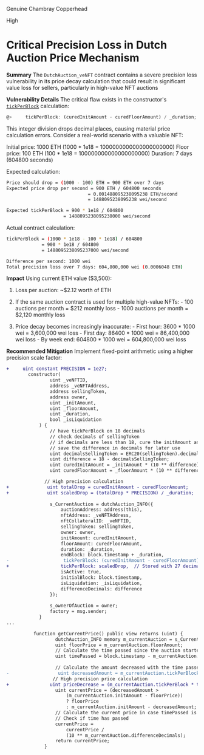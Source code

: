 Genuine Chambray Copperhead

High

# Critical Precision Loss in Dutch Auction Price Mechanism

**Summary**
The `DutchAuction_veNFT` contract contains a severe precision loss vulnerability in its price decay calculation that could result in significant value loss for sellers, particularly in high-value NFT auctions

**Vulnerability Details**
The critical flaw exists in the constructor's [`tickPerBlock`](https://github.com/sherlock-audit/2024-11-debita-finance-v3/blob/main/Debita-V3-Contracts/contracts/auctions/Auction.sol#L93C1-L94C1) calculation:
```javascript
@>     tickPerBlock: (curedInitAmount - curedFloorAmount) / _duration;
```

This integer division drops decimal places, causing material price calculation errors.
Consider a real-world scenario with a valuable NFT:

Initial price: 1000 ETH (1000 * 1e18 = 1000000000000000000000)
Floor price: 100 ETH (100 * 1e18 = 100000000000000000000)
Duration: 7 days (604800 seconds)

Expected calculation:
```bash
Price should drop = (1000 - 100) ETH = 900 ETH over 7 days
Expected price drop per second = 900 ETH / 604800 seconds
                              = 0.001488095238095238 ETH/second
                              = 1488095238095238 wei/second

Expected tickPerBlock = 900 * 1e18 / 604800
                     = 1488095238095238000 wei/second
```

Actual contract calculation:
```bash
tickPerBlock = (1000 * 1e18 - 100 * 1e18) / 604800
             = 900 * 1e18 / 604800
             = 1488095238095237000 wei/second

Difference per second: 1000 wei
Total precision loss over 7 days: 604,800,000 wei (0.0006048 ETH)
```

**Impact**
Using current ETH value ($3,500):

1. Loss per auction: ~$2.12 worth of ETH
2. If the same auction contract is used for multiple high-value NFTs:
        - 100 auctions per month = $212 monthly loss
        - 1000 auctions per month = $2,120 monthly loss

3. Price decay becomes increasingly inaccurate:
        - First hour: 3600 * 1000 wei = 3,600,000 wei loss
        - First day: 86400 * 1000 wei = 86,400,000 wei loss
        - By week end: 604800 * 1000 wei = 604,800,000 wei loss

**Recommended Mitigation**
Implement fixed-point arithmetic using a higher precision scale factor:
```diff
+     uint constant PRECISION = 1e27;
        constructor(
                uint _veNFTID,
                address _veNFTAddress,
                address sellingToken,
                address owner,
                uint _initAmount,
                uint _floorAmount,
                uint _duration,
                bool _isLiquidation
            ) {
                // have tickPerBlock on 18 decimals
                // check decimals of sellingToken
                // if decimals are less than 18, cure the initAmount and floorAmount
                // save the difference in decimals for later use
                uint decimalsSellingToken = ERC20(sellingToken).decimals();
                uint difference = 18 - decimalsSellingToken;
                uint curedInitAmount = _initAmount * (10 ** difference);
                uint curedFloorAmount = _floorAmount * (10 ** difference);

              // High precision calculation
+              uint totalDrop = curedInitAmount - curedFloorAmount;
+              uint scaledDrop = (totalDrop * PRECISION) / _duration;
        
                s_CurrentAuction = dutchAuction_INFO({
                    auctionAddress: address(this),
                    nftAddress: _veNFTAddress,
                    nftCollateralID: _veNFTID,
                    sellingToken: sellingToken,
                    owner: owner,
                    initAmount: curedInitAmount,
                    floorAmount: curedFloorAmount,
                    duration: _duration,
                    endBlock: block.timestamp + _duration,
-                    tickPerBlock: (curedInitAmount - curedFloorAmount) / _duration, // @audit-issue: potential precision loss
+                   tickPerBlock: scaledDrop,  // Stored with 27 decimals precision
                    isActive: true,
                    initialBlock: block.timestamp,
                    isLiquidation: _isLiquidation,
                    differenceDecimals: difference
                });
        
                s_ownerOfAuction = owner;
                factory = msg.sender;
            }
...

          function getCurrentPrice() public view returns (uint) {
                  dutchAuction_INFO memory m_currentAuction = s_CurrentAuction;
                  uint floorPrice = m_currentAuction.floorAmount;
                  // Calculate the time passed since the auction started/ initial second
                  uint timePassed = block.timestamp - m_currentAuction.initialBlock;
          
                  // Calculate the amount decreased with the time passed and the tickPerBlock
-                  uint decreasedAmount = m_currentAuction.tickPerBlock * timePassed;
                 // High precision price calculation
+               uint priceDecrease = (m_currentAuction.tickPerBlock * timePassed) / PRECISION;
                  uint currentPrice = (decreasedAmount >
                      (m_currentAuction.initAmount - floorPrice))
                      ? floorPrice
                      : m_currentAuction.initAmount - decreasedAmount;
                  // Calculate the current price in case timePassed is false
                  // Check if time has passed
                  currentPrice =
                      currentPrice /
                      (10 ** m_currentAuction.differenceDecimals);
                  return currentPrice;
              }
```